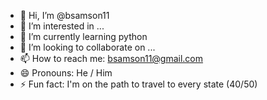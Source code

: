 - 👋 Hi, I’m @bsamson11
- 👀 I’m interested in ...
- 🌱 I’m currently learning python 
- 💞️ I’m looking to collaborate on ...
- 📫 How to reach me: bsamson11@gmail.com
- 😄 Pronouns: He / Him
- ⚡ Fun fact: I'm on the path to travel to every state (40/50)

<!---
bsamson11/bsamson11 is a ✨ special ✨ repository because its `README.md` (this file) appears on your GitHub profile.
You can click the Preview link to take a look at your changes.
--->
